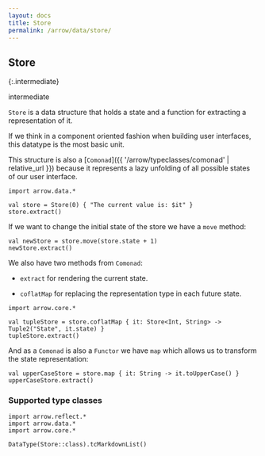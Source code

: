 ```yaml
---
layout: docs
title: Store
permalink: /arrow/data/store/
---
```


## Store

{:.intermediate}

intermediate

`Store` is a data structure that holds a state and a function for extracting a representation of it.

If we think in a component oriented fashion when building user interfaces, this datatype is the most basic unit.

This structure is also a [`Comonad`]({{ '/arrow/typeclasses/comonad' | relative_url }}) because it represents a lazy unfolding of all possible states of our user interface.

```kotlin:ank
import arrow.data.*

val store = Store(0) { "The current value is: $it" }
store.extract()
```

If we want to change the initial state of the store we have a `move` method:

```kotlin:ank
val newStore = store.move(store.state + 1)
newStore.extract()
```

We also have two methods from `Comonad`:

* `extract` for rendering the current state.

* `coflatMap` for replacing the representation type in each future state.

```kotlin:ank
import arrow.core.*

val tupleStore = store.coflatMap { it: Store<Int, String> -> Tuple2("State", it.state) }
tupleStore.extract()
```

And as a `Comonad` is also a `Functor` we have `map` which allows us to transform the state representation:

```kotlin:ank
val upperCaseStore = store.map { it: String -> it.toUpperCase() }
upperCaseStore.extract()
```

### Supported type classes

```kotlin:ank:replace
import arrow.reflect.*
import arrow.data.*
import arrow.core.*

DataType(Store::class).tcMarkdownList()
```
